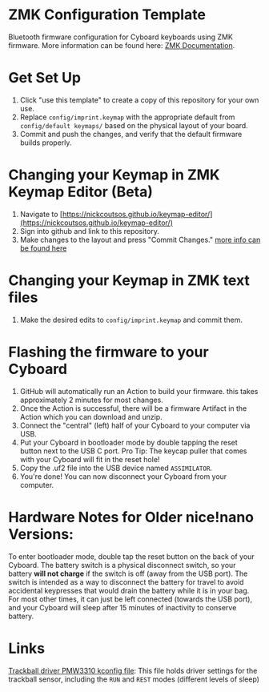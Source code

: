 # ZMK Configuration Template
Bluetooth firmware configuration for Cyboard keyboards using ZMK firmware.
More information can be found here: [ZMK Documentation](https://zmk.dev/docs).

# Get Set Up
1. Click "use this template" to create a copy of this repository for your own use.
2. Replace `config/imprint.keymap` with the appropriate default from `config/default keymaps/` based on the physical layout of your board.
3. Commit and push the changes, and verify that the default firmware builds properly.

# Changing your Keymap in ZMK Keymap Editor (Beta)
1. Navigate to [https://nickcoutsos.github.io/keymap-editor/](https://nickcoutsos.github.io/keymap-editor/)
2. Sign into github and link to this repository.
3. Make changes to the layout and press "Commit Changes."
[more info can be found here](https://github.com/nickcoutsos/keymap-editor/wiki/Features)

# Changing your Keymap in ZMK text files
1. Make the desired edits to `config/imprint.keymap` and commit them.

# Flashing the firmware to your Cyboard
1. GitHub will automatically run an Action to build your firmware. this takes approximately 2 minutes for most changes.
2. Once the Action is successful, there will be a firmware Artifact in the Action which you can download and unzip.
3. Connect the "central" (left) half of your Cyboard to your computer via USB.
4. Put your Cyboard in bootloader mode by double tapping the reset button next to the USB C port. Pro Tip:  The keycap puller that comes with your Cyboard will fit in the reset hole!
5. Copy the .uf2 file into the USB device named `ASSIMILATOR`.
6. You're done! You can now disconnect your Cyboard from your computer.

# Hardware Notes for Older nice!nano Versions:
To enter bootloader mode, double tap the reset button on the back of your Cyboard.
The battery switch is a physical disconnect switch, so your battery **will not charge** if the switch is off (away from the USB port).  The switch is intended as a way to disconnect the battery for travel to avoid accidental keypresses that would drain the battery while it is in your bag.  For most other times, it can just be left connected (towards the USB port), and your Cyboard will sleep after 15 minutes of inactivity to conserve battery.

# Links
[Trackball driver PMW3310 kconfig file](https://github.com/Cyboard-DigitalTailor/zmk-pmw3610-driver/blob/main/Kconfig): This file holds driver settings for the trackball sensor, including the `RUN` and `REST` modes (different levels of sleep) 
